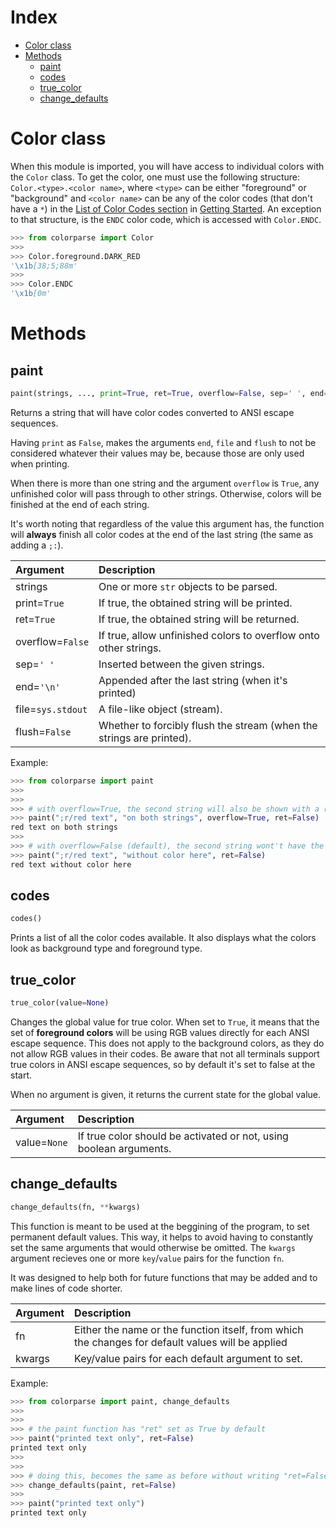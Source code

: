 # Index
- [Color class](#color-class)
- [Methods](#methods)
	- [paint](#paint)
	- [codes](#codes)
	- [true\_color](#true95color)
	- [change\_defaults](#change95defaults)


# Color class
When this module is imported, you will have access to individual colors with the ``Color`` class. To get the color, one must use the following structure: ``Color.<type>.<color name>``, where ``<type>`` can be either "foreground" or "background" and ``<color name>`` can be any of the color codes (that don't have a ``*``) in the [List of Color Codes section](index.md#list-of-color-codes) in [Getting Started](index.md). An exception to that structure, is the `ENDC` color code, which is accessed with `Color.ENDC`.

```python
>>> from colorparse import Color
>>> 
>>> Color.foreground.DARK_RED
'\x1b[38;5;88m'
>>> 
>>> Color.ENDC
'\x1b[0m'
```

# Methods

## paint

```python
paint(strings, ..., print=True, ret=True, overflow=False, sep=' ', end='\n', file=sys.stdout, flush=False)
```

Returns a string that will have color codes converted to ANSI escape sequences. 

Having `print` as `False`, makes the arguments `end`, `file` and `flush` to not be considered whatever their values may be, because those are only used when printing.

When there is more than one string and the argument `overflow` is `True`, any unfinished color will pass through to other strings. Otherwise, colors will be finished at the end of each string.

It's worth noting that regardless of the value this argument has, the function will **always** finish all color codes at the end of the last string (the same as adding a `;:`).

| **Argument**        | **Description**                                                      |
|:--------------------|:---------------------------------------------------------------------|
| strings             | One or more ``str`` objects to be parsed.                            |
| print=`True`        | If true, the obtained string will be printed.                        |
| ret=`True`          | If true, the obtained string will be returned.                       |
| overflow=`False`    | If true, allow unfinished colors to overflow onto other strings.     |
| sep=`' '`           | Inserted between the given strings.                                  |
| end=`'\n'`          | Appended after the last string (when it's printed)                   |
| file=`sys.stdout`   | A file-like object (stream).                                         |
| flush=`False`       | Whether to forcibly flush the stream (when the strings are printed). |

Example: 

```python
>>> from colorparse import paint
>>>   
>>>   
>>> # with overflow=True, the second string will also be shown with a red foreground color
>>> paint(";r/red text", "on both strings", overflow=True, ret=False)
red text on both strings
>>>  
>>> # with overflow=False (default), the second string wont't have the color red.
>>> paint(";r/red text", "without color here", ret=False)
red text without color here
```

## codes

```python
codes()
```

Prints a list of all the color codes available. It also displays what the colors look as background type and foreground type.


## true\_color

```python
true_color(value=None)
```

Changes the global value for true color. When set to `True`, it means that the set of **foreground colors** will be using RGB values directly for each ANSI escape sequence. This does not apply to the background colors, as they do not allow RGB values in their codes. Be aware that not all terminals support true colors in ANSI escape sequences, so by default it's set to false at the start.

When no argument is given, it returns the current state for the global value.


| **Argument**        | **Description**                                                      |
|:--------------------|:---------------------------------------------------------------------|
| value=`None`        | If true color should be activated or not, using boolean arguments.   |


## change\_defaults

```python
change_defaults(fn, **kwargs)
```

This function is meant to be used at the beggining of the program, to set permanent default values. This way, it helps to avoid having to constantly set the same arguments that would otherwise be omitted. The `kwargs` argument recieves one or more `key`/`value` pairs for the function `fn`.

It was designed to help both for future functions that may be added and to make lines of code shorter.

| **Argument**        | **Description**                                                               |
|:--------------------|:------------------------------------------------------------------------------|
| fn                  | Either the name or the function itself, from which the  changes for default values will be applied |
| kwargs              | Key/value pairs for each default argument to set.                           |

Example:

```python
>>> from colorparse import paint, change_defaults
>>>  
>>>  
>>> # the paint function has "ret" set as True by default
>>> paint("printed text only", ret=False)
printed text only
>>>  
>>>  
>>> # doing this, becomes the same as before without writing "ret=False" all the time
>>> change_defaults(paint, ret=False)
>>> 
>>> paint("printed text only")
printed text only
```
